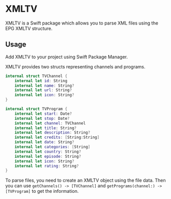 # XMLTV

XMLTV is a Swift package which allows you to parse XML files using the EPG XMLTV structure.

## Usage
Add XMLTV to your project using Swift Package Manager.

XMLTV provides two structs representing channels and programs.

```swift
internal struct TVChannel {
    internal let id: String
    internal let name: String?
    internal let url: String?
    internal let icon: String?
}

internal struct TVProgram {
    internal let start: Date?
    internal let stop: Date?
    internal let channel: TVChannel
    internal let title: String?
    internal let description: String?
    internal let credits: [String:String]
    internal let date: String?
    internal let categories: [String]
    internal let country: String?
    internal let episode: String?
    internal let icon: String?
    internal let rating: String?
}
```

To parse files, you need to create an XMLTV object using the file data. Then you can use `getChannels() -> [TVChannel]` and `getPrograms(channel:) -> [TVProgram]` to get the information.
